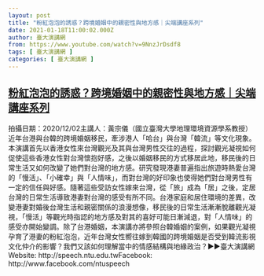 ```yaml
---
layout: post
title: "粉紅泡泡的誘惑？跨境婚姻中的親密性與地方感｜尖端講座系列"
date: 2021-01-18T11:00:02.000Z
author: 臺大演講網
from: https://www.youtube.com/watch?v=9NnzJrDsdf8
tags: [ 臺大演講網 ]
categories: [ 臺大演講網 ]
---
```

<!--1610967602000-->
[粉紅泡泡的誘惑？跨境婚姻中的親密性與地方感｜尖端講座系列](https://www.youtube.com/watch?v=9NnzJrDsdf8)
------

<div>
拍攝日期：2020/12/02主講人：黃宗儀（國立臺灣大學地理環境資源學系教授）近年台港與台韓的跨境婚姻移民，牽涉港人「哈台」與台灣「韓流」等文化現象。本演講首先以香港女性來台灣觀光及其與台灣男性交往的過程，探討觀光凝視如何促使這些香港女性對台灣懷抱好感，之後以婚姻移民的方式移居此地，移民後的日常生活又如何改變了她們對台灣的地方感。研究發現港妻普遍指出旅遊時熱愛台灣的「慢活」、「小確幸」與「人情味」，而對台灣的好印象也使得她們對台灣男性有一定的信任與好感。隨著這些受訪女性嫁來台灣，從「旅」成為「居」之後，定居台灣的日常生活導致港妻對台灣的感受有所不同。台港家庭和居住環境的差異，改變港妻對婚後台灣生活和親密關係的浪漫想像，移民後的日常生活漸漸脫離觀光凝視，「慢活」等觀光時指認的地方感及對其的喜好可能日漸減退，對「人情味」的感受亦開始變調。除了台港婚姻，本演講亦將參照台韓婚姻的案例，如果觀光凝視孕育了港妻的粉紅泡泡，近年台灣女性嚮往嫁到韓國的跨境婚姻是否受到韓流影視文化仲介的影響？我們又該如何理解當中的情感結構與地緣政治？►►臺大演講網Website: http://speech.ntu.edu.twFacebook: http://www.facebook.com/ntuspeech
</div>

